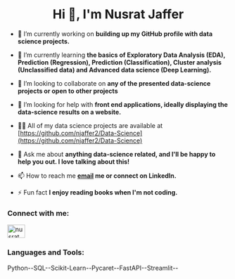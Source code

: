 <h1 align="center">Hi 👋, I'm Nusrat Jaffer</h1>

- 🔭 I’m currently working on **building up my GitHub profile with data science projects.**

- 🌱 I’m currently learning **the basics of Exploratory Data Analysis (EDA), Prediction (Regression), Prediction (Classification), Cluster analysis (Unclassified data) and Advanced data science (Deep Learning).**

- 👯 I’m looking to collaborate on **any of the presented data-science projects or open to other projects**

- 🤝 I’m looking for help with **front end applications, ideally displaying the data-science results on a website.**

- 👨‍💻 All of my data science projects are available at [https://github.com/njaffer2/Data-Science](https://github.com/njaffer2/Data-Science)

- 💬 Ask me about **anything data-science related, and I'll be happy to help you out. I love talking about this!**

- 📫 How to reach me **[email](mailto:njaffer2@gmail.com?subject=[GitHub]%20Source%20Han%20Sans) me or connect on LinkedIn.**

- ⚡ Fun fact **I enjoy reading books when I'm not coding.**

<h3 align="left">Connect with me:</h3>
<p align="left">
<a href="https://linkedin.com/in/nusratkhowaja" target="blank"><img align="center" src="https://raw.githubusercontent.com/rahuldkjain/github-profile-readme-generator/master/src/images/icons/Social/linked-in-alt.svg" alt="nusrat jaffer" height="30" width="40" /></a>
</p>

<h3 align="left">Languages and Tools:</h3>
<p align="left"> <a> Python--SQL--Scikit-Learn--Pycaret--FastAPI--Streamlit--</a> </p>
